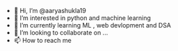 - 👋 Hi, I’m @aaryashukla19
- 👀 I’m interested in python and machine learning 
- 🌱 I’m currently learning ML , web devlopment and DSA
- 💞️ I’m looking to collaborate on ...
- 📫 How to reach me 

<!---
aaryashukla19/aaryashukla19 is a ✨ special ✨ repository because its `README.md` (this file) appears on your GitHub profile.
You can click the Preview link to take a look at your changes.
--->
